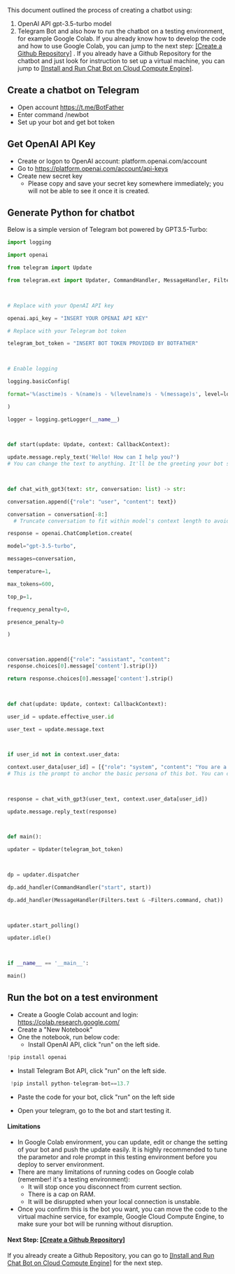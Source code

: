 This document outlined the process of creating a chatbot using:
1. OpenAI API gpt-3.5-turbo model
2. Telegram Bot
and also how to run the chatbot on a testing environment, for example Google Colab.
If you already know how to develop the code and how to use Google Colab, you can jump to the next step: [[Create a Github Repository]](https://github.com/memonde/how-to-create-chat-bot/blob/main/Create%20a%20Github%20Repository.md) .
If you already have a Github Repository for the chatbot and just look for instruction to set up a virtual machine, you can jump to [[Install and Run Chat Bot on Cloud Compute Engine]](https://github.com/memonde/how-to-create-chat-bot/blob/main/Install%20and%20Run%20Chat%20Bot%20on%20Cloud%20Compute%20Engine.md).

## Create a chatbot on Telegram
* Open account https://t.me/BotFather
* Enter command /newbot
* Set up your bot and get bot token
## Get OpenAI API Key
* Create or logon to OpenAI account: platform.openai.com/account
* Go to https://platform.openai.com/account/api-keys
* Create new secret key
	* Please copy and save your secret key somewhere immediately; you will not be able to see it once it is created. 

## Generate Python for chatbot

Below is a simple version of Telegram bot powered by GPT3.5-Turbo:
```python
import logging

import openai

from telegram import Update

from telegram.ext import Updater, CommandHandler, MessageHandler, Filters, CallbackContext

  

# Replace with your OpenAI API key

openai.api_key = "INSERT YOUR OPENAI API KEY"

# Replace with your Telegram bot token

telegram_bot_token = "INSERT BOT TOKEN PROVIDED BY BOTFATHER"

  

# Enable logging

logging.basicConfig(

format='%(asctime)s - %(name)s - %(levelname)s - %(message)s', level=logging.INFO

)

logger = logging.getLogger(__name__)

  

def start(update: Update, context: CallbackContext):

update.message.reply_text('Hello! How can I help you?')
# You can change the text to anything. It'll be the greeting your bot send out.

  

def chat_with_gpt3(text: str, conversation: list) -> str:

conversation.append({"role": "user", "content": text})

conversation = conversation[-8:]
  # Truncate conversation to fit within model's context length to avoid chat exceed the token length.

response = openai.ChatCompletion.create(

model="gpt-3.5-turbo",

messages=conversation,

temperature=1,

max_tokens=600, 

top_p=1,

frequency_penalty=0,

presence_penalty=0

)



conversation.append({"role": "assistant", "content": 				 
response.choices[0].message['content'].strip()})

return response.choices[0].message['content'].strip()

  

def chat(update: Update, context: CallbackContext):

user_id = update.effective_user.id

user_text = update.message.text

  

if user_id not in context.user_data:

context.user_data[user_id] = [{"role": "system", "content": "You are a data scientist, and proficient on SQL, Python, R2 and Visio."
# This is the prompt to anchor the basic persona of this bot. You can change to anything, but keep the language simple and straightforward. If you enter a long string of text, break them down into multiple lines; make sure each line starts with " and end with ", and only the last time end with "}] to keep  the syntax correct.

  

response = chat_with_gpt3(user_text, context.user_data[user_id])

update.message.reply_text(response)

  

def main():

updater = Updater(telegram_bot_token)

  

dp = updater.dispatcher

dp.add_handler(CommandHandler("start", start))

dp.add_handler(MessageHandler(Filters.text & ~Filters.command, chat))

  

updater.start_polling()

updater.idle()

  

if __name__ == '__main__':

main()
```

## Run the bot on a test environment

* Create a Google Colab account and login: https://colab.research.google.com/
* Create a "New Notebook"
* One the notebook, run below code:
	* Install OpenAI API, click "run" on the left side.
```Python
!pip install openai 
```
* Install Telegram Bot API, click "run" on the left side.
```Python
 !pip install python-telegram-bot==13.7
```
* Paste the code for your bot, click "run" on the left side

* Open your telegram, go to the bot and start testing it.

#### Limitations
* In Google Colab environment, you can update, edit or change the setting of your bot and push the update easily. It is highly recommended to tune the parametor and role prompt in this testing environment before you deploy to server environment. 
* There are many limitations of running codes on Google colab (remember! it's a testing environment):
	* It will stop once you disconnect from current section.
	* There is a cap on RAM.
	* It will be disruppted when your local connection is unstable.
* Once you confirm this is the bot you want, you can move the code to the virtual machine service, for example, Google Cloud Compute Engine, to make sure your bot will be running without disruption. 

#### Next Step: [[Create a Github Repository]](https://github.com/memonde/how-to-create-chat-bot/blob/main/Create%20a%20Github%20Repository.md)
If you already create a Github Repository, you can go to [[Install and Run Chat Bot on Cloud Compute Engine]](https://github.com/memonde/how-to-create-chat-bot/blob/main/Install%20and%20Run%20Chat%20Bot%20on%20Cloud%20Compute%20Engine.md) for the next step.
